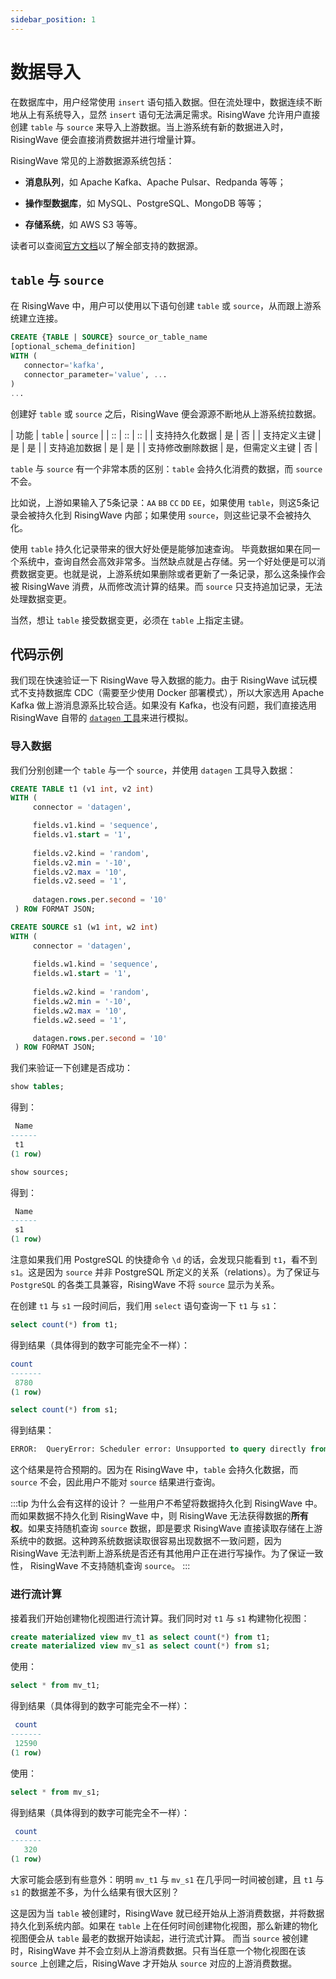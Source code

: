 ```yaml
---
sidebar_position: 1
---
```


# 数据导入

在数据库中，用户经常使用 `insert` 语句插入数据。但在流处理中，数据连续不断地从上有系统导入，显然 `insert` 语句无法满足需求。RisingWave 允许用户直接创建 `table` 与 `source` 来导入上游数据。当上游系统有新的数据进入时，RisingWave 便会直接消费数据并进行增量计算。

RisingWave 常见的上游数据源系统包括：

* **消息队列**，如 Apache Kafka、Apache Pulsar、Redpanda 等等；

* **操作型数据库**，如 MySQL、PostgreSQL、MongoDB 等等；

* **存储系统**，如 AWS S3 等等。

读者可以查阅[官方文档](https://docs.risingwave.com/docs/current/rw-integration-summary/)以了解全部支持的数据源。

## `table` 与 `source`

在 RisingWave 中，用户可以使用以下语句创建 `table` 或 `source`，从而跟上游系统建立连接。

```sql
CREATE {TABLE | SOURCE} source_or_table_name 
[optional_schema_definition]
WITH (
   connector='kafka',
   connector_parameter='value', ...
)
...
```

创建好 `table` 或 `source` 之后，RisingWave 便会源源不断地从上游系统拉数据。


| 功能 | `table` | `source` |
| :: | :: | :: |
| 支持持久化数据     | 是       | 否 |
| 支持定义主键   | 是        | 是 |
| 支持追加数据   | 是        | 是 |
| 支持修改删除数据   | 是，但需定义主键        | 否 |

`table` 与 `source` 有一个非常本质的区别：`table` 会持久化消费的数据，而 `source` 不会。

比如说，上游如果输入了5条记录：`AA` `BB` `CC` `DD` `EE`，如果使用 `table`，则这5条记录会被持久化到 RisingWave 内部；如果使用 `source`，则这些记录不会被持久化。

使用 `table` 持久化记录带来的很大好处便是能够加速查询。 毕竟数据如果在同一个系统中，查询自然会高效非常多。当然缺点就是占存储。另一个好处便是可以消费数据变更。也就是说，上游系统如果删除或者更新了一条记录，那么这条操作会被 RisingWave 消费，从而修改流计算的结果。而 `source` 只支持追加记录，无法处理数据变更。

当然，想让 `table` 接受数据变更，必须在 `table` 上指定主键。

## 代码示例

我们现在快速验证一下 RisingWave 导入数据的能力。由于 RisingWave 试玩模式不支持数据库 CDC（需要至少使用 Docker 部署模式），所以大家选用 Apache Kafka 做上游消息源系比较合适。如果没有 Kafka，也没有问题，我们直接选用 RisingWave 自带的 [`datagen` 工具](https://docs.risingwave.com/docs/0.1.16/create-source-datagen/)来进行模拟。

### 导入数据

我们分别创建一个 `table` 与一个 `source`，并使用 `datagen` 工具导入数据：
```sql
CREATE TABLE t1 (v1 int, v2 int) 
WITH (
     connector = 'datagen',

     fields.v1.kind = 'sequence',
     fields.v1.start = '1',
  
     fields.v2.kind = 'random',
     fields.v2.min = '-10',
     fields.v2.max = '10',
     fields.v2.seed = '1',
  
     datagen.rows.per.second = '10'
 ) ROW FORMAT JSON;

CREATE SOURCE s1 (w1 int, w2 int) 
WITH (
     connector = 'datagen',
  
     fields.w1.kind = 'sequence',
     fields.w1.start = '1',
  
     fields.w2.kind = 'random',
     fields.w2.min = '-10',
     fields.w2.max = '10',
     fields.w2.seed = '1',

     datagen.rows.per.second = '10'
 ) ROW FORMAT JSON;
```

我们来验证一下创建是否成功：

```sql
show tables;
```

得到：
```sql
 Name
------
 t1
(1 row)
```


```sql
show sources;
```

得到：
```sql
 Name
------
 s1
(1 row)
```

注意如果我们用 PostgreSQL 的快捷命令 `\d` 的话，会发现只能看到 `t1`，看不到 `s1`。这是因为 `source` 并非 PostgreSQL 所定义的关系（relations）。为了保证与 `PostgreSQL` 的各类工具兼容，RisingWave 不将 `source` 显示为关系。


在创建 `t1` 与 `s1` 一段时间后，我们用 `select` 语句查询一下 `t1` 与 `s1`：

```sql
select count(*) from t1;
```

 得到结果（具体得到的数字可能完全不一样）：
 ```sql
 count
-------
  8780
(1 row)
 ```

```sql
select count(*) from s1;
```

得到结果：
```sql
ERROR:  QueryError: Scheduler error: Unsupported to query directly from this source
```

这个结果是符合预期的。因为在 RisingWave 中，`table` 会持久化数据，而 `source` 不会，因此用户不能对 `source` 结果进行查询。

:::tip 为什么会有这样的设计？
一些用户不希望将数据持久化到 RisingWave 中。而如果数据不持久化到 RisingWave 中，则 RisingWave 无法获得数据的**所有权**。如果支持随机查询 `source` 数据，即是要求 RisingWave 直接读取存储在上游系统中的数据。这种跨系统数据读取很容易出现数据不一致问题，因为 RisingWave 无法判断上游系统是否还有其他用户正在进行写操作。为了保证一致性， RisingWave 不支持随机查询 `source`。
:::

### 进行流计算

接着我们开始创建物化视图进行流计算。我们同时对 `t1` 与 `s1` 构建物化视图：

```sql
create materialized view mv_t1 as select count(*) from t1;
create materialized view mv_s1 as select count(*) from s1;
```

使用：
```sql
select * from mv_t1;
```

得到结果（具体得到的数字可能完全不一样）：
```sql
 count
-------
 12590
(1 row)
```

使用：
```sql
select * from mv_s1;
```

得到结果（具体得到的数字可能完全不一样）：
```sql
 count
-------
   320
(1 row)
```

大家可能会感到有些意外：明明 `mv_t1` 与 `mv_s1` 在几乎同一时间被创建，且 `t1` 与 `s1` 的数据差不多，为什么结果有很大区别？

这是因为当 `table` 被创建时，RisingWave 就已经开始从上游消费数据，并将数据持久化到系统内部。如果在 `table` 上在任何时间创建物化视图，那么新建的物化视图便会从 `table` 最老的数据开始读起，进行流式计算。
而当 `source` 被创建时，RisingWave 并不会立刻从上游消费数据。只有当任意一个物化视图在该 `source` 上创建之后，RisingWave 才开始从 `source` 对应的上游消费数据。
